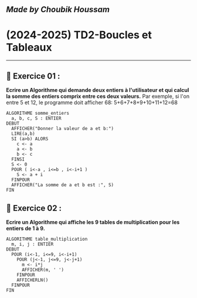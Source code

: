 ## ***Made by Choubik Houssam***

# **(2024-2025)** TD2-Boucles et Tableaux


---

## 🌟 **Exercice 01 :**  
**Ecrire un Algorithme qui demande deux entiers à l'utilisateur et qui calcul la somme des entiers comprix entre ces deux valeurs.**
Par exemple, si l'on entre 5 et 12, le programme doit afficher 68:
5+6+7+8+9+10+11+12=68
```
ALGORITHME somme_entiers
  a, b, c, S : ENTIER
DEBUT
  AFFICHER("Donner la valeur de a et b:")
  LIRE(a,b)
  SI (a>b) ALORS
    c <- a
    a <- b
    b <- c
  FINSI
  S <- 0
  POUR ( i<-a , i<=b , i<-i+1 )
    S <- a + i
  FINPOUR
  AFFICHER("La somme de a et b est :", S)
FIN

```

## 🌟 **Exercice 02 :** 
__Ecrire un Algorithme qui affiche les 9 tables de multiplication pour les entiers de 1 à 9.__
```
ALGORITHME table_multiplication
  m, i, j : ENTIER
DEBUT
  POUR (i<-1, i<=9, i<-i+1)
    POUR (j<-1, j<=9, j<-j+1)
      m <- i*j
      AFFICHER(m, ' ')
    FINPOUR
    AFFICHERLN()
  FINPOUR
FIN
```

